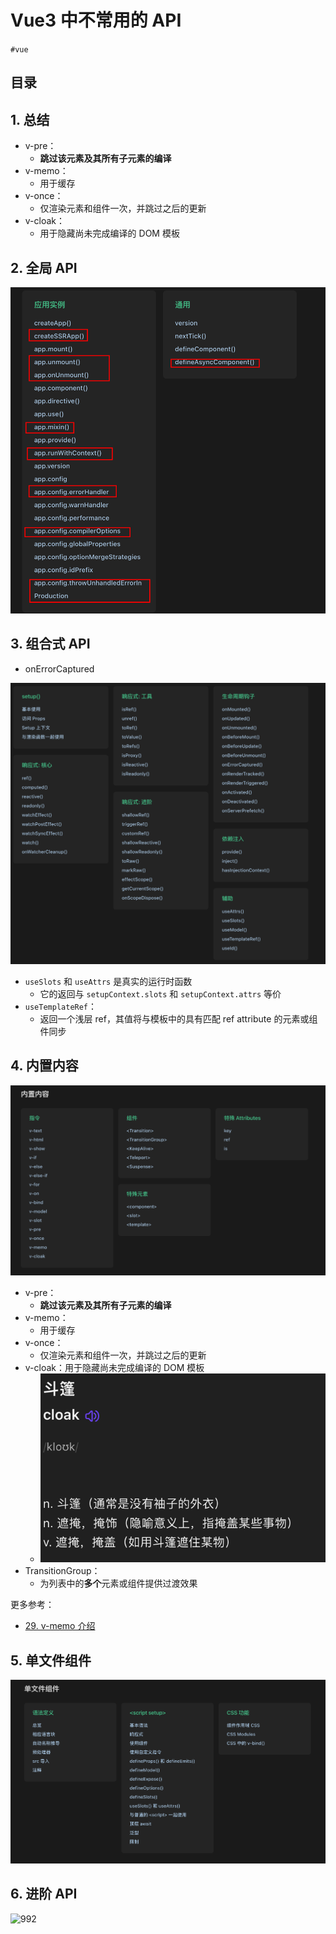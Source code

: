 
# Vue3 中不常用的 API

`#vue` 


## 目录
<!-- toc -->
 ## 1. 总结 

- v-pre：
	- **跳过该元素及其所有子元素的编译**
- v-memo：
	- 用于缓存
- v-once：
	- 仅渲染元素和组件一次，并跳过之后的更新
- v-cloak：
	- 用于隐藏尚未完成编译的 DOM 模板

## 2. 全局 API 

![图片&文件](./files/20241105-16.png)

## 3. 组合式 API

- onErrorCaptured

![图片&文件](./files/20241105-17.png)

- `useSlots` 和 `useAttrs` 是真实的运行时函数
	- 它的返回与 `setupContext.slots` 和 `setupContext.attrs` 等价
- `useTemplateRef`：
	- 返回一个浅层 ref，其值将与模板中的具有匹配 ref attribute 的元素或组件同步

## 4. 内置内容

![图片&文件](./files/20241105-18.png)
- v-pre：
	- **跳过该元素及其所有子元素的编译**
- v-memo：
	- 用于缓存
- v-once：
	- 仅渲染元素和组件一次，并跳过之后的更新
- v-cloak：用于隐藏尚未完成编译的 DOM 模板
	- ![图片&文件](./files/20241105-19.png)
- TransitionGroup：
	- 为列表中的**多个**元素或组件提供过渡效果


更多参考：
- [29. v-memo 介绍](/post/iJaZvxgr.html)

## 5. 单文件组件

![图片&文件](./files/20241105-20.png)

## 6. 进阶 API

![992](#)